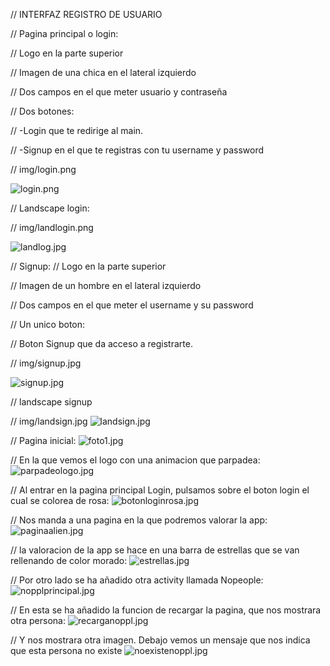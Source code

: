 //    INTERFAZ REGISTRO DE USUARIO


//    Pagina principal o login:

//    Logo en la parte superior

//    Imagen de una chica en el lateral izquierdo

//    Dos campos en el que meter usuario y contraseña

//    Dos botones: 

//        -Login que te redirige al main.

//        -Signup en el que te registras con tu username y password


//  img/login.png

![login.png](img%2Flogin.png)

//  Landscape login:

//  img/landlogin.png

![landlog.jpg](img%2Flandlog.jpg)



//    Signup:
//    Logo en la parte superior

//    Imagen de un hombre en el lateral izquierdo

//    Dos campos en el que meter el username y su password

//    Un unico boton: 

//          Boton Signup que da acceso a registrarte.
 

//  img/signup.jpg

![signup.jpg](img%2Fsignup.jpg)

//  landscape signup

//  img/landsign.jpg
![landsign.jpg](img%2Flandsign.jpg)
 
 
//  Pagina inicial:
![foto1.jpg](img%2Ffoto1.jpg)

//  En la que vemos el logo con una animacion que parpadea:
![parpadeologo.jpg](img%2Fparpadeologo.jpg)

//  Al entrar en la pagina principal Login, pulsamos sobre el boton login el cual se colorea de rosa:
![botonloginrosa.jpg](img%2Fbotonloginrosa.jpg)

//  Nos manda a una pagina en la que podremos valorar la app:
![paginaalien.jpg](img%2Fpaginaalien.jpg)

//  la valoracion de la app se hace en una barra de estrellas que se van rellenando de color morado:
![estrellas.jpg](img%2Festrellas.jpg)

//  Por otro lado se ha añadido otra activity llamada Nopeople:
![nopplprincipal.jpg](img%2Fnopplprincipal.jpg)

//  En esta se ha añadido la funcion de recargar la pagina, que nos mostrara otra persona:
![recarganoppl.jpg](img%2Frecarganoppl.jpg)

//  Y nos mostrara otra imagen. Debajo vemos un mensaje que nos indica que esta persona no existe
![noexistenoppl.jpg](img%2Fnoexistenoppl.jpg)